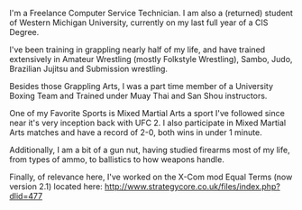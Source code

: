 I'm a Freelance Computer Service Technician. I am also a (returned)
student of Western Michigan University, currently on my last full year
of a CIS Degree.

I've been training in grappling nearly half of my life, and have trained
extensively in Amateur Wrestling (mostly Folkstyle Wrestling), Sambo,
Judo, Brazilian Jujitsu and Submission wrestling.

Besides those Grappling Arts, I was a part time member of a University
Boxing Team and Trained under Muay Thai and San Shou instructors.

One of my Favorite Sports is Mixed Martial Arts a sport I've followed
since near it's very inception back with UFC 2. I also participate in
Mixed Martial Arts matches and have a record of 2-0, both wins in under
1 minute.

Additionally, I am a bit of a gun nut, having studied firearms most of
my life, from types of ammo, to ballistics to how weapons handle.

Finally, of relevance here, I've worked on the X-Com mod Equal Terms
(now version 2.1) located here:
<http://www.strategycore.co.uk/files/index.php?dlid=477>